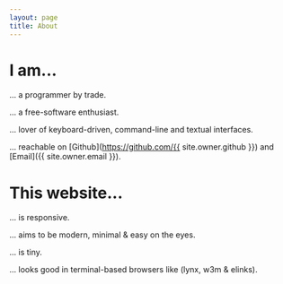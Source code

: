 ```yaml
---
layout: page
title: About
---
```


# I am...

... a programmer by trade.

... a free-software enthusiast.

... lover of keyboard-driven, command-line and textual interfaces.

... reachable on [Github](https://github.com/{{ site.owner.github }}) and [Email]({{ site.owner.email }}).


# This website...

... is responsive.

... aims to be modern, minimal & easy on the eyes.

... is tiny.

... looks good in terminal-based browsers like (lynx, w3m & elinks).
